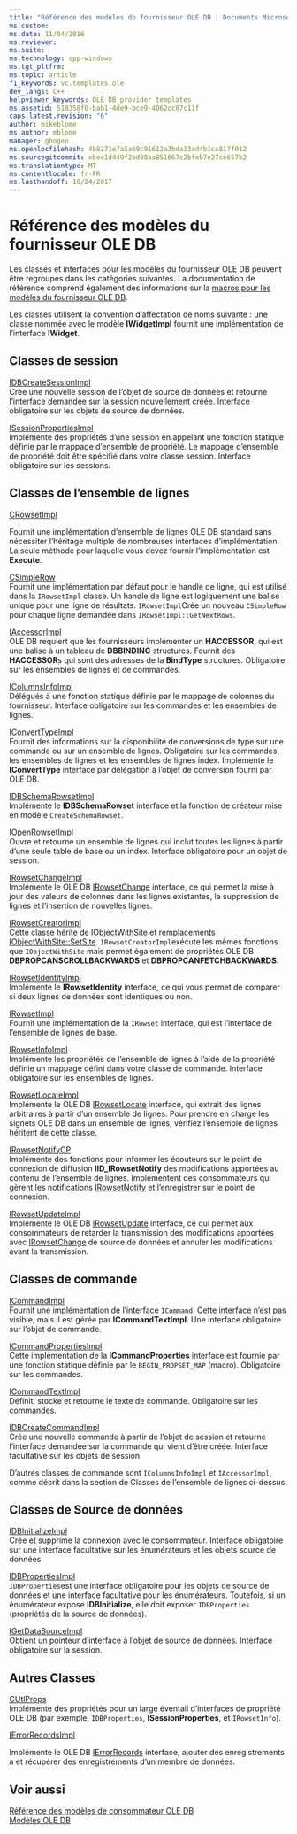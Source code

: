 ```yaml
---
title: "Référence des modèles de fournisseur OLE DB | Documents Microsoft"
ms.custom: 
ms.date: 11/04/2016
ms.reviewer: 
ms.suite: 
ms.technology: cpp-windows
ms.tgt_pltfrm: 
ms.topic: article
f1_keywords: vc.templates.ole
dev_langs: C++
helpviewer_keywords: OLE DB provider templates
ms.assetid: 518358f0-bab1-4de9-bce9-4062cc87c11f
caps.latest.revision: "6"
author: mikeblome
ms.author: mblome
manager: ghogen
ms.openlocfilehash: 4b8271e7a5a69c91612a3bda13ad4b1cc817f012
ms.sourcegitcommit: ebec1d449f2bd98aa851667c2bfeb7e27ce657b2
ms.translationtype: MT
ms.contentlocale: fr-FR
ms.lasthandoff: 10/24/2017
---
```

# <a name="ole-db-provider-templates-reference"></a>Référence des modèles du fournisseur OLE DB
Les classes et interfaces pour les modèles du fournisseur OLE DB peuvent être regroupés dans les catégories suivantes. La documentation de référence comprend également des informations sur la [macros pour les modèles du fournisseur OLE DB](../../data/oledb/macros-for-ole-db-provider-templates.md).  
  
 Les classes utilisent la convention d’affectation de noms suivante : une classe nommée avec le modèle **IWidgetImpl** fournit une implémentation de l’interface **IWidget**.  
  
## <a name="session-classes"></a>Classes de session  
 [IDBCreateSessionImpl](../../data/oledb/idbcreatesessionimpl-class.md)  
 Crée une nouvelle session de l’objet de source de données et retourne l’interface demandée sur la session nouvellement créée. Interface obligatoire sur les objets de source de données.  
  
 [ISessionPropertiesImpl](../../data/oledb/isessionpropertiesimpl-class.md)  
 Implémente des propriétés d’une session en appelant une fonction statique définie par le mappage d’ensemble de propriété. Le mappage d’ensemble de propriété doit être spécifié dans votre classe session. Interface obligatoire sur les sessions.  
  
## <a name="rowset-classes"></a>Classes de l’ensemble de lignes  
 [CRowsetImpl](../../data/oledb/crowsetimpl-class.md)  
  
 Fournit une implémentation d’ensemble de lignes OLE DB standard sans nécessiter l’héritage multiple de nombreuses interfaces d’implémentation. La seule méthode pour laquelle vous devez fournir l’implémentation est **Execute**.  
  
 [CSimpleRow](../../data/oledb/csimplerow-class.md)  
 Fournit une implémentation par défaut pour le handle de ligne, qui est utilisé dans la `IRowsetImpl` classe. Un handle de ligne est logiquement une balise unique pour une ligne de résultats. `IRowsetImpl`Crée un nouveau `CSimpleRow` pour chaque ligne demandée dans `IRowsetImpl::GetNextRows`.  
  
 [IAccessorImpl](../../data/oledb/iaccessorimpl-class.md)  
 OLE DB requiert que les fournisseurs implémenter un **HACCESSOR**, qui est une balise à un tableau de **DBBINDING** structures. Fournit des **HACCESSOR**s qui sont des adresses de la **BindType** structures. Obligatoire sur les ensembles de lignes et de commandes.  
  
 [IColumnsInfoImpl](../../data/oledb/icolumnsinfoimpl-class.md)  
 Délégués à une fonction statique définie par le mappage de colonnes du fournisseur. Interface obligatoire sur les commandes et les ensembles de lignes.  
  
 [IConvertTypeImpl](../../data/oledb/iconverttypeimpl-class.md)  
 Fournit des informations sur la disponibilité de conversions de type sur une commande ou sur un ensemble de lignes. Obligatoire sur les commandes, les ensembles de lignes et les ensembles de lignes index. Implémente le **IConvertType** interface par délégation à l’objet de conversion fourni par OLE DB.  
  
 [IDBSchemaRowsetImpl](../../data/oledb/idbschemarowsetimpl-class.md)  
 Implémente le **IDBSchemaRowset** interface et la fonction de créateur mise en modèle `CreateSchemaRowset`.  
  
 [IOpenRowsetImpl](../../data/oledb/iopenrowsetimpl-class.md)  
 Ouvre et retourne un ensemble de lignes qui inclut toutes les lignes à partir d’une seule table de base ou un index. Interface obligatoire pour un objet de session.  
  
 [IRowsetChangeImpl](../../data/oledb/irowsetchangeimpl-class.md)  
 Implémente le OLE DB [IRowsetChange](https://msdn.microsoft.com/en-us/library/ms715790.aspx) interface, ce qui permet la mise à jour des valeurs de colonnes dans les lignes existantes, la suppression de lignes et l’insertion de nouvelles lignes.  
  
 [IRowsetCreatorImpl](../../data/oledb/irowsetcreatorimpl-class.md)  
 Cette classe hérite de [IObjectWithSite](http://msdn.microsoft.com/library/windows/desktop/ms693765) et remplacements [IObjectWithSite::SetSite](http://msdn.microsoft.com/library/windows/desktop/ms683869). `IRowsetCreatorImpl`exécute les mêmes fonctions que `IObjectWithSite` mais permet également de propriétés OLE DB **DBPROPCANSCROLLBACKWARDS** et **DBPROPCANFETCHBACKWARDS**.  
  
 [IRowsetIdentityImpl](../../data/oledb/irowsetidentityimpl-class.md)  
 Implémente le **IRowsetIdentity** interface, ce qui vous permet de comparer si deux lignes de données sont identiques ou non.  
  
 [IRowsetImpl](../../data/oledb/irowsetimpl-class.md)  
 Fournit une implémentation de la `IRowset` interface, qui est l’interface de l’ensemble de lignes de base.  
  
 [IRowsetInfoImpl](../../data/oledb/irowsetinfoimpl-class.md)  
 Implémente les propriétés de l’ensemble de lignes à l’aide de la propriété définie un mappage défini dans votre classe de commande. Interface obligatoire sur les ensembles de lignes.  
  
 [IRowsetLocateImpl](../../data/oledb/irowsetlocateimpl-class.md)  
 Implémente le OLE DB [IRowsetLocate](https://msdn.microsoft.com/en-us/library/ms721190.aspx) interface, qui extrait des lignes arbitraires à partir d’un ensemble de lignes. Pour prendre en charge les signets OLE DB dans un ensemble de lignes, vérifiez l’ensemble de lignes héritent de cette classe.  
  
 [IRowsetNotifyCP](../../data/oledb/irowsetnotifycp-class.md)  
 Implémente des fonctions pour informer les écouteurs sur le point de connexion de diffusion **IID_IRowsetNotify** des modifications apportées au contenu de l’ensemble de lignes. Implémentent des consommateurs qui gèrent les notifications [IRowsetNotify](https://msdn.microsoft.com/en-us/library/ms712959.aspx) et l’enregistrer sur le point de connexion.  
  
 [IRowsetUpdateImpl](../../data/oledb/irowsetupdateimpl-class.md)  
 Implémente le OLE DB [IRowsetUpdate](https://msdn.microsoft.com/en-us/library/ms714401.aspx) interface, ce qui permet aux consommateurs de retarder la transmission des modifications apportées avec [IRowsetChange](https://msdn.microsoft.com/en-us/library/ms715790.aspx) de source de données et annuler les modifications avant la transmission.  
  
## <a name="command-classes"></a>Classes de commande  
 [ICommandImpl](../../data/oledb/icommandimpl-class.md)  
 Fournit une implémentation de l’interface `ICommand`. Cette interface n’est pas visible, mais il est gérée par **ICommandTextImpl**. Une interface obligatoire sur l’objet de commande.  
  
 [ICommandPropertiesImpl](../../data/oledb/icommandpropertiesimpl-class.md)  
 Cette implémentation de la **ICommandProperties** interface est fournie par une fonction statique définie par le `BEGIN_PROPSET_MAP` (macro). Obligatoire sur les commandes.  
  
 [ICommandTextImpl](../../data/oledb/icommandtextimpl-class.md)  
 Définit, stocke et retourne le texte de commande. Obligatoire sur les commandes.  
  
 [IDBCreateCommandImpl](../../data/oledb/idbcreatecommandimpl-class.md)  
 Crée une nouvelle commande à partir de l’objet de session et retourne l’interface demandée sur la commande qui vient d’être créée. Interface facultative sur les objets de session.  
  
 D’autres classes de commande sont `IColumnsInfoImpl` et `IAccessorImpl`, comme décrit dans la section de Classes de l’ensemble de lignes ci-dessus.  
  
## <a name="data-source-classes"></a>Classes de Source de données  
 [IDBInitializeImpl](../../data/oledb/idbinitializeimpl-class.md)  
 Crée et supprime la connexion avec le consommateur. Interface obligatoire sur une interface facultative sur les énumérateurs et les objets source de données.  
  
 [IDBPropertiesImpl](../../data/oledb/idbpropertiesimpl-class.md)  
 `IDBProperties`est une interface obligatoire pour les objets de source de données et une interface facultative pour les énumérateurs. Toutefois, si un énumérateur expose **IDBInitialize**, elle doit exposer `IDBProperties` (propriétés de la source de données).  
  
 [IGetDataSourceImpl](../../data/oledb/igetdatasourceimpl-class.md)  
 Obtient un pointeur d’interface à l’objet de source de données. Interface obligatoire sur la session.  
  
## <a name="other-classes"></a>Autres Classes  
 [CUtlProps](../../data/oledb/cutlprops-class.md)  
 Implémente des propriétés pour un large éventail d’interfaces de propriété OLE DB (par exemple, `IDBProperties`, **ISessionProperties**, et `IRowsetInfo`).  
  
 [IErrorRecordsImpl](../../data/oledb/ierrorrecordsimpl-class.md)  
  
 Implémente le OLE DB [IErrorRecords](https://msdn.microsoft.com/en-us/library/ms718112.aspx) interface, ajouter des enregistrements à et récupérer des enregistrements d’un membre de données.  
  
## <a name="see-also"></a>Voir aussi  
 [Référence des modèles de consommateur OLE DB](../../data/oledb/ole-db-consumer-templates-reference.md)   
 [Modèles OLE DB](../../data/oledb/ole-db-templates.md)
